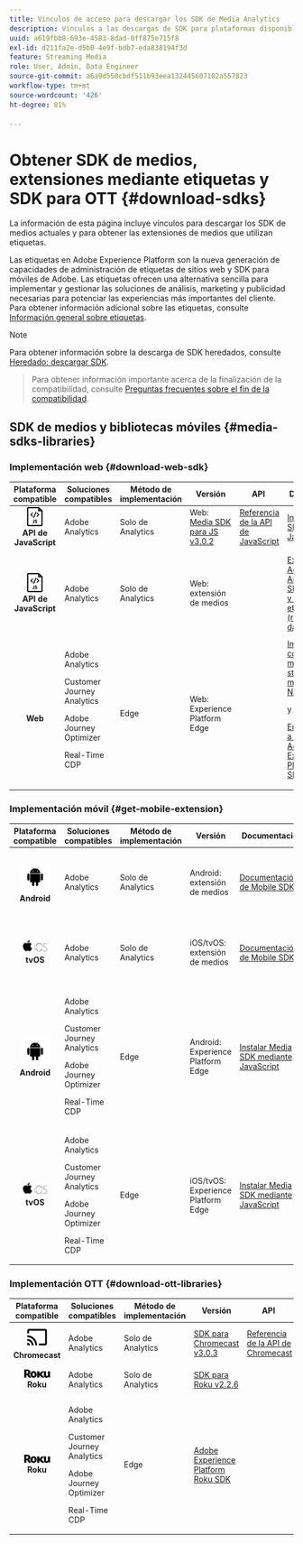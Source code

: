 ```yaml
---
title: Vínculos de acceso para descargar los SDK de Media Analytics
description: Vínculos a las descargas de SDK para plataformas disponibles, como Android, iOS, JavaScript, Chromecast y Roku.
uuid: a619fbb8-693e-4583-8dad-0ff875e715f8
exl-id: d211fa2e-d5b0-4e9f-bdb7-eda838194f3d
feature: Streaming Media
role: User, Admin, Data Engineer
source-git-commit: a6a9d550cbdf511b93eea132445607102a557823
workflow-type: tm+mt
source-wordcount: '426'
ht-degree: 81%

---
```


# Obtener SDK de medios, extensiones mediante etiquetas y SDK para OTT {#download-sdks}

La información de esta página incluye vínculos para descargar los SDK de medios actuales y para obtener las extensiones de medios que utilizan etiquetas.

Las etiquetas en Adobe Experience Platform son la nueva generación de capacidades de administración de etiquetas de sitios web y SDK para móviles de Adobe. Las etiquetas ofrecen una alternativa sencilla para implementar y gestionar las soluciones de análisis, marketing y publicidad necesarias para potenciar las experiencias más importantes del cliente. Para obtener información adicional sobre las etiquetas, consulte [Información general sobre etiquetas](https://experienceleague.adobe.com/docs/platform-learn/data-collection/overview.html?lang=es).


>[!NOTE]
>
>Para obtener información sobre la descarga de SDK heredados, consulte [Heredado: descargar SDK](/help/legacy/legacy-download-sdks.md).<br>
>>Para obtener información importante acerca de la finalización de la compatibilidad, consulte [Preguntas frecuentes sobre el fin de la compatibilidad](/help/additional-resources/end-of-support-faqs.md).

## SDK de medios y bibliotecas móviles {#media-sdks-libraries}

### Implementación web {#download-web-sdk}

| Plataforma compatible | Soluciones compatibles | Método de implementación | Versión |  API   |  Documentación  |  Muestra  |
|:---:|---|---|---|---| ---| ---|
| ![Icono de JavaScript ](assets/javascript-icon.png)</br>**API de JavaScript** | Adobe Analytics | Solo de Analytics | Web: [Media SDK para JS v3.0.2](https://github.com/Adobe-Marketing-Cloud/media-sdks/releases/tag/js-v3.0.2) | [Referencia de la API de JavaScript](https://adobe-marketing-cloud.github.io/media-sdks/reference/javascript_3x/index.html) | [Instalar Media SDK mediante JavaScript](/help/implementation/media-sdk/setup/web-implementation.md) | [Muestra de Media SDK para JS v3.0.2](https://github.com/Adobe-Marketing-Cloud/media-sdks/tree/master/sdks/js/3.x) |
| ![Icono de JavaScript ](assets/javascript-icon.png)</br>**API de JavaScript** | Adobe Analytics | Solo de Analytics | Web: extensión de medios |  | [Extensión de Adobe Medium Analytics (3.x SDK) para audio y vídeo: uso de etiquetas (recopilación de datos)](https://experienceleague.adobe.com/docs/experience-platform/tags/extensions/adobe/media-analytics-3x/overview.html?lang=es) | [Extensión de Adobe Media Analytics (3.x SDK) para audio y vídeo de muestra](https://github.com/Adobe-Marketing-Cloud/media-sdks/tree/master/samples/launch/js/3.x) |
| </br>**Web** | Adobe Analytics<p>Customer Journey Analytics</p><p>Adobe Journey Optimizer</p><p>Real-Time CDP</p> | Edge | Web: Experience Platform Edge |  | [Implementar la colección de medios de streaming mediante Edge Network](/help/implementation/edge/implementation-edge.md) <p>y</p><p>[Enviar datos web a Edge con Adobe Experience Platform Web SDK](/help/implementation/edge/edge-web-sdk.md)</p> | |

### Implementación móvil {#get-mobile-extension}

| Plataforma compatible | Soluciones compatibles | Método de implementación | Versión |  Documentación   |  Ejemplos  |
|:---:|---|---|---|---|---|
| ![Icono de Android ](assets/android-icon.png)</br>**Android** | Adobe Analytics | Solo de Analytics | Android: extensión de medios | [Documentación de Mobile SDK](https://developer.adobe.com/client-sdks/documentation/adobe-media-analytics/) | [Adobe Analytics: Media Analytics para audio y vídeo de muestra](https://github.com/Adobe-Marketing-Cloud/media-sdks/tree/master/samples/launch/mobile/android) |
| ![Icono de Apple iOS ](assets/ios-icon.png)<br>**tvOS** | Adobe Analytics | Solo de Analytics | iOS/tvOS: extensión de medios | [Documentación de Mobile SDK](https://developer.adobe.com/client-sdks/documentation/adobe-media-analytics/) | [Adobe Analytics: Media Analytics para audio y vídeo de muestra](https://github.com/adobe/aepsdk-media-ios/tree/main/TestApp) |
| ![Icono de Android ](assets/android-icon.png)</br>**Android** | <p>Adobe Analytics</p><p>Customer Journey Analytics</p><p>Adobe Journey Optimizer</p><p>Real-Time CDP</p> | Edge | Android: Experience Platform Edge | [Instalar Media SDK mediante JavaScript](/help/implementation/edge/implementation-edge.md) | |
| ![Icono de Apple iOS ](assets/ios-icon.png)<br>**tvOS** | <p>Adobe Analytics</p><p>Customer Journey Analytics</p><p>Adobe Journey Optimizer</p><p>Real-Time CDP</p> | Edge | iOS/tvOS: Experience Platform Edge | [Instalar Media SDK mediante JavaScript](/help/implementation/edge/implementation-edge.md) |  |

### Implementación OTT {#download-ott-libraries}

| Plataforma compatible | Soluciones compatibles | Método de implementación | Versión |  API   |  Documentación  |
|:---:|---|---|---|---|---|
| ![Icono de Chromecast ](assets/chromecast-icon.png)</br>**Chromecast** | Adobe Analytics | Solo de Analytics | [SDK para Chromecast v3.0.3](https://github.com/Adobe-Marketing-Cloud/media-sdks/releases/tag/chromecast-v3.0.3) | [Referencia de la API de Chromecast](https://adobe-marketing-cloud.github.io/media-sdks/reference/chromecast/) | [Configuración del SDK móvil v3.x para Chromecast](/help/implementation/media-sdk/setup/set-up-chromecast.md) |
| ![Icono de Roku ](assets/roku-icon.png)</br>**Roku** | Adobe Analytics | Solo de Analytics | [SDK para Roku v2.2.6](https://github.com/Adobe-Marketing-Cloud/media-sdks/releases/tag/roku-v2.2.6) |  | [Configuración del SDK móvil v2.x para Roku](/help/implementation/media-sdk/setup/set-up-roku.md) |
| ![Icono de Roku ](assets/roku-icon.png)</br>**Roku** | <p>Adobe Analytics</p><p>Customer Journey Analytics</p><p>Adobe Journey Optimizer</p><p>Real-Time CDP</p> | Edge | [Adobe Experience Platform Roku SDK](https://github.com/adobe/aepsdk-roku/tree/main) |  | [Instalar Media SDK mediante JavaScript](/help/implementation/edge/implementation-edge.md) |

